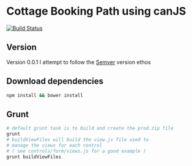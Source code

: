 # Cottage Booking Path using canJS

[![Build Status](https://travis-ci.org/RpprRoger/cottage-booking.png)](https://travis-ci.org/RpprRoger/cottage-booking)

## Version

Version 0.0.1
I attempt to follow the [Semver](http://semver.org/) version ethos

## Download dependencies
```bash
npm install && bower install
```

## Grunt
```bash
# default grunt task is to build and create the prod.zip file
grunt
# buildViewFiles will build the view.js file used to
# manage the views for each control 
# ( see controls/form/views.js for a good example )
grunt buildViewFiles
```